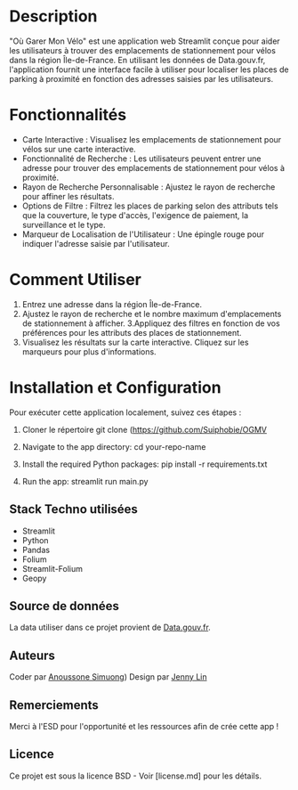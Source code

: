 # Description

"Où Garer Mon Vélo" est une application web Streamlit conçue pour aider les utilisateurs à trouver des emplacements de stationnement pour vélos dans la région Île-de-France. En utilisant les données de Data.gouv.fr, l'application fournit une interface facile à utiliser pour localiser les places de parking à proximité en fonction des adresses saisies par les utilisateurs.

# Fonctionnalités
 - Carte Interactive : Visualisez les emplacements de stationnement pour vélos sur une carte interactive.
 - Fonctionnalité de Recherche : Les utilisateurs peuvent entrer une adresse pour trouver des emplacements de stationnement pour vélos à proximité.
 - Rayon de Recherche Personnalisable : Ajustez le rayon de recherche pour affiner les résultats.
 - Options de Filtre : Filtrez les places de parking selon des attributs tels que la couverture, le type d'accès, l'exigence de paiement, la surveillance et le type.
 - Marqueur de Localisation de l'Utilisateur : Une épingle rouge pour indiquer l'adresse saisie par l'utilisateur.

# Comment Utiliser
1. Entrez une adresse dans la région Île-de-France.
2. Ajustez le rayon de recherche et le nombre maximum d'emplacements de stationnement à afficher.
3.Appliquez des filtres en fonction de vos préférences pour les attributs des places de stationnement.
4. Visualisez les résultats sur la carte interactive. Cliquez sur les marqueurs pour plus d'informations.

# Installation et Configuration
Pour exécuter cette application localement, suivez ces étapes :

1. Cloner le répertoire
git clone (https://github.com/Suiphobie/OGMV

2. Navigate to the app directory:
cd your-repo-name

3. Install the required Python packages:
pip install -r requirements.txt

4. Run the app:
streamlit run main.py


## Stack Techno utilisées
- Streamlit
- Python
- Pandas
- Folium
- Streamlit-Folium
- Geopy

## Source de données
La data utiliser dans ce projet provient de  [Data.gouv.fr](https://www.data.gouv.fr/fr/datasets/stationnement-velo-en-ile-de-france/#/resources).

## Auteurs
Coder par [Anoussone Simuong](https://www.linkedin.com/in/anousimuong/))
Design par [Jenny Lin](https://www.linkedin.com/in/jenny%2Dlin%2Dxin%2Dru/) 

## Remerciements
Merci à l'ESD pour l'opportunité et les ressources afin de crée cette app !

## Licence
Ce projet est sous la licence BSD - Voir [license.md] pour les détails. 
